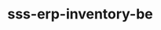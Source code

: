 # sss-erp-inventory-be


<!-- Security scan triggered at 2025-09-02 00:41:10 -->

<!-- Security scan triggered at 2025-09-09 05:29:18 -->

<!-- Security scan triggered at 2025-09-28 15:32:10 -->